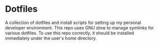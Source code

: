 # Dotfiles
A collection of dotfiles and install scripts for setting up my personal
developer environment. This repo uses GNU stow to manage symlinks for various
dotfiles.  To use this repo correctly, it should be installed immediately under
the user's home directory.
